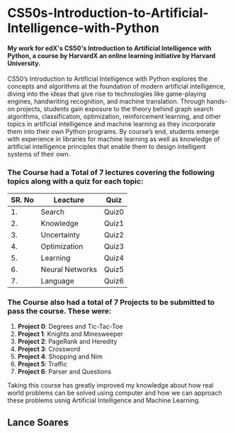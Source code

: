 # CS50s-Introduction-to-Artificial-Intelligence-with-Python
#### My work for edX's CS50's Introduction to Artificial Intelligence with Python, a course by HarvardX an online learning initiative by Harvard University.

CS50’s Introduction to Artificial Intelligence with Python explores the concepts and algorithms at the foundation of modern artificial intelligence, diving into the ideas that give rise to technologies like game-playing engines, handwriting recognition, and machine translation. Through hands-on projects, students gain exposure to the theory behind graph search algorithms, classification, optimization, reinforcement learning, and other topics in artificial intelligence and machine learning as they incorporate them into their own Python programs. By course’s end, students emerge with experience in libraries for machine learning as well as knowledge of artificial intelligence principles that enable them to design intelligent systems of their own.
### The Course had a Total of 7 lectures covering the following topics along with a quiz for each topic:

| **SR. No** | **Leacture** | **Quiz** |
| --- | --- | --- |
| 1. | Search | Quiz0 |
| 2. | Knowledge | Quiz1 |
| 3. | Uncertainty | Quiz2 |
| 4. | Optimization | Quiz3 |
| 5. | Learning | Quiz4 |
| 6. | Neural Networks | Quiz5 |
| 7. | Language | Quiz6 |

###  The Course also had a total of 7 Projects to be submitted to pass the course. These were:
1. **Project 0**: Degrees and Tic-Tac-Toe
2. **Project 1**: Knights and Minesweeper
3. **Project 2**: PageRank and Heredity
4. **Project 3**: Crossword
5. **Project 4**: Shopping and Nim
6. **Project 5**: Traffic
7. **Project 6**: Parser and Questions

Taking this course has greatly improved my knowledge about how real world problems can be solved using computer and how we can approach these problems usnig Artificial Intelligence and Machine Learning.

## Lance Soares
